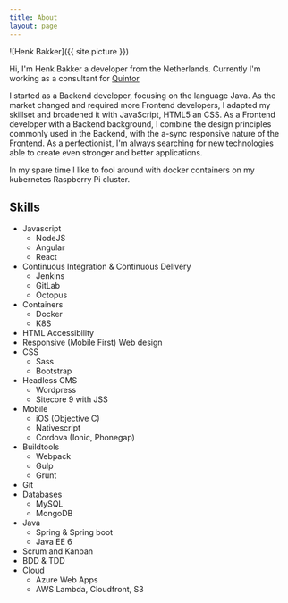 ```yaml
---
title: About
layout: page
---
```


![Henk Bakker]({{ site.picture }})

<p>Hi, I'm Henk Bakker a developer from the Netherlands. Currently I'm working as a consultant for <a href="https://quintor.nl" target="_blank" rel="noopener noreferrer">Quintor</a></p>

<p>I started as a Backend developer, focusing on the language Java. As the market changed and required more Frontend developers, I adapted my skillset and broadened it with JavaScript, HTML5 an CSS. As a Frontend developer with a Backend background, I combine the design principles commonly used in the Backend, with the a-sync responsive nature of the Frontend. As a perfectionist, I'm always searching for new technologies able to create even stronger and better applications. </p>

<p>In my spare time I like to fool around with docker containers on my kubernetes Raspberry Pi cluster.</p>

<h2>Skills</h2>

<ul class="skill-list">
	<li>Javascript
		<ul>
			<li>NodeJS</li>
			<li>Angular</li>
			<li>React</li>
		</ul>
	</li>
	<li>Continuous Integration &amp; Continuous Delivery
		<ul>
			<li>Jenkins</li>
			<li>GitLab</li>
			<li>Octopus</li>
		</ul>
	</li>
	<li>Containers
		<ul>
			<li>Docker</li>
			<li>K8S</li>
		</ul>
	</li>
	<li>HTML Accessibility</li>
	<li>Responsive (Mobile First) Web design</li>
	<li>CSS
		<ul>
			<li>Sass</li>
			<li>Bootstrap</li>
		</ul>
	</li>
	<li>Headless CMS
		<ul>
			<li>Wordpress</li>
			<li>Sitecore 9 with JSS</li>
		</ul>
	</li>
	<li>Mobile
		<ul>
			<li>iOS (Objective C)</li>
			<li>Nativescript</li>
			<li>Cordova (Ionic, Phonegap)</li>
		</ul>
	</li>
	<li>Buildtools
		<ul>
			<li>Webpack</li>
			<li>Gulp</li>
			<li>Grunt</li>
		</ul>
	</li>
	<li>Git</li>
	<li>Databases
		<ul>
			<li>MySQL</li>
			<li>MongoDB</li>
		</ul>
	</li>
	<li>Java
		<ul>
			<li>Spring &amp; Spring boot</li>
			<li>Java EE 6</li>
		</ul>
	</li>
	<li>Scrum and Kanban</li>
	<li>BDD &amp; TDD</li>
	<li>Cloud
		<ul>
			<li>Azure Web Apps</li>
			<li>AWS Lambda, Cloudfront, S3</li>
		</ul>
	</li>
</ul>
